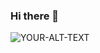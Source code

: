 ### Hi there 👋

<picture>
 <source media="(prefers-color-scheme: dark)" srcset="https://lh5.googleusercontent.com/NOpfAdi09rlaTu2xFvfNAvUNE2bW8CtCeG_mtk74mBqTOms8v_TpIEXtxQ74qxLWfsLk8zp-HjD6GUda0b5jXljtX1-lr-pHLKzV5LHmzw__Wj_Swm2OXn-Ryc-PmaFIXg=w1280">
 <source media="(prefers-color-scheme: light)" srcset="https://lh5.googleusercontent.com/NOpfAdi09rlaTu2xFvfNAvUNE2bW8CtCeG_mtk74mBqTOms8v_TpIEXtxQ74qxLWfsLk8zp-HjD6GUda0b5jXljtX1-lr-pHLKzV5LHmzw__Wj_Swm2OXn-Ryc-PmaFIXg=w1280">
 <img alt="YOUR-ALT-TEXT" src="https://lh5.googleusercontent.com/NOpfAdi09rlaTu2xFvfNAvUNE2bW8CtCeG_mtk74mBqTOms8v_TpIEXtxQ74qxLWfsLk8zp-HjD6GUda0b5jXljtX1-lr-pHLKzV5LHmzw__Wj_Swm2OXn-Ryc-PmaFIXg=w1280">
</picture>

<!--
**kkovlakas/kkovlakas** is a ✨ _special_ ✨ repository because its `README.md` (this file) appears on your GitHub profile.

Here are some ideas to get you started:

- 🔭 I’m currently working on ...
- 🌱 I’m currently learning ...
- 👯 I’m looking to collaborate on ...
- 🤔 I’m looking for help with ...
- 💬 Ask me about ...
- 📫 How to reach me: ...
- 😄 Pronouns: ...
- ⚡ Fun fact: ...
-->
